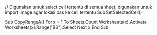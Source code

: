 // Digunakan untuk select cell tertentu di semua sheet, digunakan untuk import image agar lokasi pas ke cell tertentu Sub SetSelectedCell()

Sub CopyRangeA()
    For x = 1 To Sheets.Count
        Worksheets(x).Activate
        Worksheets(x).Range("B6").Select
    Next x
End Sub


